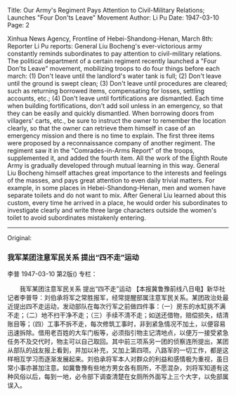 Title: Our Army's Regiment Pays Attention to Civil-Military Relations; Launches "Four Don'ts Leave" Movement
Author: Li Pu
Date: 1947-03-10
Page: 2

Xinhua News Agency, Frontline of Hebei-Shandong-Henan, March 8th: Reporter Li Pu reports: General Liu Bocheng's ever-victorious army constantly reminds subordinates to pay attention to civil-military relations. The political department of a certain regiment recently launched a "Four Don'ts Leave" movement, mobilizing troops to do four things before each march: (1) Don't leave until the landlord's water tank is full; (2) Don't leave until the ground is swept clean; (3) Don't leave until procedures are cleared; such as returning borrowed items, compensating for losses, settling accounts, etc.; (4) Don't leave until fortifications are dismantled. Each time when building fortifications, don't add soil unless in an emergency, so that they can be easily and quickly dismantled. When borrowing doors from villagers' carts, etc., be sure to instruct the owner to remember the location clearly, so that the owner can retrieve them himself in case of an emergency mission and there is no time to explain. The first three items were proposed by a reconnaissance company of another regiment. The regiment saw it in the "Comrades-in-Arms Report" of the troops, supplemented it, and added the fourth item. All the work of the Eighth Route Army is gradually developed through mutual learning in this way. General Liu Bocheng himself attaches great importance to the interests and feelings of the masses, and pays great attention to even daily trivial matters. For example, in some places in Hebei-Shandong-Henan, men and women have separate toilets and do not want to mix. After General Liu learned about this custom, every time he arrived in a place, he would order his subordinates to investigate clearly and write three large characters outside the women's toilet to avoid subordinates mistakenly entering.



<hr /> 

Original: 


### 我军某团注意军民关系  提出“四不走”运动
李普
1947-03-10
第2版()
专栏：

　　我军某团注意军民关系
    提出“四不走”运动
    【本报冀鲁豫前线八日电】新华社记者李普导：刘伯承将军之常胜报军，经常提醒部属注意军民关系。某团政治处最近提出四不走运动，发动部队在每次行军之前做四件事：（一）房东的水缸挑不满不走；（二）地不扫干净不走；（三）手续不清不走；如送还借物，赔偿损失，结清账目等；（四）工事不拆不走，每次修筑工事时，非到紧急情况不加土，以便容易迅速拆除。借用老百姓的大车门板等，必须指引物主记清地点，以便万一接受紧急任务不及交代时，物主可以自己取回。其中前三项系另一团的侦察连所提出，某团从部队的战友报上看到，并加以补充，又加上第四项。八路军的一切工作，都是这样相互学习而逐渐发展起来。刘伯承将军本人对群众的利益和感情极为重视，虽日常小事亦甚加注意。如冀鲁豫有些地方男女各有厕所，不愿混杂，刘将军知道有这种风俗以后，每到一地，必令部下调查清楚在女厕所外面写上三个大字，以免部属误入。
